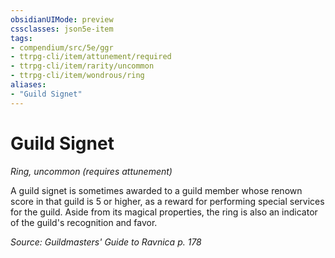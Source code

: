 ```yaml
---
obsidianUIMode: preview
cssclasses: json5e-item
tags:
- compendium/src/5e/ggr
- ttrpg-cli/item/attunement/required
- ttrpg-cli/item/rarity/uncommon
- ttrpg-cli/item/wondrous/ring
aliases: 
- "Guild Signet"
---
```

# Guild Signet
*Ring, uncommon (requires attunement)*  


A guild signet is sometimes awarded to a guild member whose renown score in that guild is 5 or higher, as a reward for performing special services for the guild. Aside from its magical properties, the ring is also an indicator of the guild's recognition and favor.

*Source: Guildmasters' Guide to Ravnica p. 178*